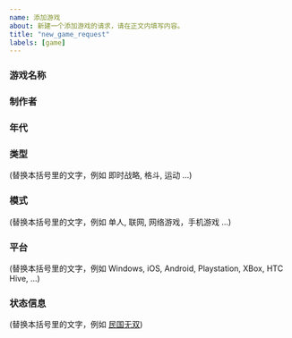 ```yaml
---
name: 添加游戏
about: 新建一个添加游戏的请求，请在正文内填写内容。
title: "new_game_request"
labels: [game]
---
```


### 游戏名称


### 制作者


### 年代


### 类型
(替换本括号里的文字，例如 即时战略, 格斗, 运动 ...)

### 模式
(替换本括号里的文字，例如 单人, 联网, 网络游戏，手机游戏 ...)

### 平台
(替换本括号里的文字，例如 Windows, iOS, Android, Playstation, XBox, HTC Hive, ...)

### 状态信息
(替换本括号里的文字，例如 [民国无双](https://zh.wikipedia.org/zh/%E6%B0%91%E5%9C%8B%E7%84%A1%E9%9B%99))
